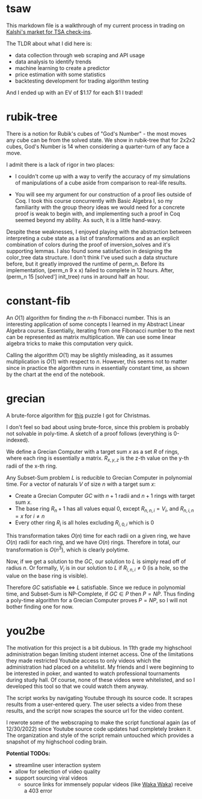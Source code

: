 # tsaw
This markdown file is a walkthrough of my current process in trading on [Kalshi's market for TSA check-ins](https://kalshi.com/markets/tsaw/).  

The TLDR about what I did here is:
- data collection through web scraping and API usage
- data analysis to identify trends
- machine learning to create a predictor
- price estimation with some statistics
- backtesting development for trading algorithm testing

And I ended up with an EV of $1.17 for each $1 I traded!

# rubik-tree
There is a notion for Rubik's cubes of "God's Number" - the most moves any cube can be from the solved state. We show in rubik-tree that  for 2x2x2 cubes, God's Number is 14 when considering a quarter-turn of any face a move.

I admit there is a lack of rigor in two places:

- I couldn't come up with a way to verify the accuracy of my simulations of manipulations of a cube aside from comparison to real-life results.

- You will see my argument for our construction of a proof lies outside of Coq. I took this course concurrently with Basic Algebra I, so my familiarity with the group theory ideas we would need for a concrete proof is weak to begin with, and implementing such a proof in Coq seemed beyond my ability. As such, it is a little hand-wavy.

Despite these weaknesses, I enjoyed playing with the abstraction between interpreting a cube state as a list of transformations and as an explicit combination of colors during the proof of inversion_solves and it's supporting lemmas. I also found some satisfaction in designing the color_tree data structure. I don't think I've used such a data structure before, but it greatly improved the runtime of perm_n. Before its implementation, (perm_n 9 x x) failed to complete in 12 hours. After, (perm_n 15 [solved'] init_tree) runs in around half an hour.

# constant-fib
An $O(1)$ algorithm for finding the $n$-th Fibonacci number. This is an interesting application of some concepts I learned in my Abstract Linear Algebra course. Essentially, iterating from one Fibonacci number to the next can be represented as matrix multiplication. We can use some linear algebra tricks to make this computation
very quick. 

Calling the algorithm $O(1)$ may be slightly misleading, as it assumes multiplication is $O(1)$ with respect to $n$. However, this seems not to matter since in practice the algorithm runs in essentially constant time, as shown by the chart at the end of the notebook.

# grecian
A brute-force algorithm for [this](https://projectgeniusinc.com/grecian-computer/) puzzle I got for Christmas.

I don't feel so bad about using brute-force, since this problem is probably not solvable in poly-time. A sketch of a proof follows (everything is 0-indexed).

We define a Grecian Computer with a target sum $x$ as a set $R$ of rings, where each ring is essentially a matrix. $R_{x,y,z}$ is the z-th value on the y-th radii of the x-th ring.

Any Subset-Sum problem $L$ is reducible to Grecian Computer in polynomial time. For a vector of naturals $V$ of size $n$ with a target sum $x$:
- Create a Grecian Computer $GC$ with $n+1$ radii and $n+1$ rings with target sum $x$.
- The base ring $R_n+1$ has all values equal $0$, except $R_{n,n,i} = V_i$, and $R_{n,i,n} = x$ for $i \neq n$
- Every other ring $R_i$ is all holes excluding $R_{i,0,i}$ which is $0$

This transformation takes $O(n)$ time for each radii on a given ring, we have $O(n)$ radii for each ring, and we have $O(n)$ rings. Therefore in total, our transformation is $O(n^3)$, which is clearly polytime.

Now, if we get a solution to the $GC$, our solution to $L$ is simply read off of radius $n$. Or formally, $V_i$ is in our solution to $L$ if $R_{i,n,i} \neq 0$ (is a hole, so the value on the base ring is visible).

Therefore $GC$ satisfiable $\iff$ $L$ satisfiable. Since we reduce in polynomial time, and Subset-Sum is NP-Complete, if $GC\in{P}$ then $P=NP$. Thus finding a poly-time algorithm for a Grecian Computer proves $P=NP$, so I will not bother finding one for now.

# you2be
The motivation for this project is a bit dubious. In 11th grade my highschool administration began limiting student internet access. One of the limitations they made restricted Youtube access to only videos which the administration had placed on a whitelist. My friends and I were beginning to be interested in poker, and wanted to watch professional tournaments during study hall. Of course, none of these videos were whitelisted, and so I developed this tool so that we could watch them anyway.

The script works by navigating Youtube through its source code. It scrapes results from a user-entered query. The user selects a video from these results, and the script now scrapes the source url for the video content. 

I rewrote some of the webscraping to make the script functional again (as of 12/30/2022) since Youtube source code updates had completely broken it. The organization and style of the script remain untouched which provides a snapshot of my highschool coding brain.

 **Potential TODOs:**
- streamline user interaction system
- allow for selection of video quality
- support sourcing viral videos
  - source links for immensely popular videos (like [Waka Waka](https://www.youtube.com/watch?v=pRpeEdMmmQ0)) receive a 403 error 
